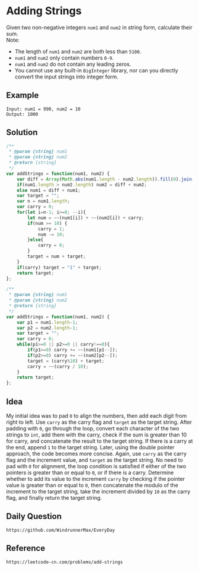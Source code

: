 # Adding Strings
Given two non-negative integers `num1` and `num2` in string form, calculate their sum.  
Note:  
* The length of `num1` and `num2` are both less than `5100`.
* `num1` and `num2` only contain numbers `0-9`.
* `num1` and `num2` do not contain any leading zeros.
* You cannot use any built-in `BigInteger` library, nor can you directly convert the input strings into integer form.

## Example
```
Input: num1 = 990, num2 = 10
Output: 1000
```

## Solution

```javascript
/**
 * @param {string} num1
 * @param {string} num2
 * @return {string}
 */
var addStrings = function(num1, num2) {
    var diff = Array(Math.abs(num1.length - num2.length)).fill(0).join("");
    if(num1.length > num2.length) num2 = diff + num2;
    else num1 = diff + num1;
    var target = "";
    var n = num1.length;
    var carry = 0;
    for(let i=n-1; i>=0; --i){
        let num = ~~(num1[i]) + ~~(num2[i]) + carry;
        if(num >= 10) {
            carry = 1;
            num -= 10;
        }else{
            carry = 0;
        }
        target = num + target;
    }
    if(carry) target = "1" + target;
    return target;
};
```

```javascript
/**
 * @param {string} num1
 * @param {string} num2
 * @return {string}
 */
var addStrings = function(num1, num2) {
    var p1 = num1.length-1;
    var p2 = num2.length-1;
    var target = "";
    var carry = 0;
    while(p1>=0 || p2>=0 || carry!==0){
        if(p1>=0) carry += ~~(num1[p1--]);
        if(p2>=0) carry += ~~(num2[p2--]);
        target = (carry%10) + target;
        carry = ~~(carry / 10);
    }
    return target;
};
```

## Idea
My initial idea was to pad `0` to align the numbers, then add each digit from right to left. Use `carry` as the carry flag and `target` as the target string. After padding with `0`, go through the loop, convert each character of the two strings to `int`, add them with the carry, check if the sum is greater than 10 for carry, and concatenate the result to the target string. If there is a carry at the end, append `1` to the target string. Later, using the double pointer approach, the code becomes more concise. Again, use `carry` as the carry flag and the increment value, and `target` as the target string. No need to pad with `0` for alignment, the loop condition is satisfied if either of the two pointers is greater than or equal to `0`, or if there is a carry. Determine whether to add its value to the increment `carry` by checking if the pointer value is greater than or equal to `0`, then concatenate the modulo of the increment to the target string, take the increment divided by `10` as the carry flag, and finally return the target string.

## Daily Question
```
https://github.com/WindrunnerMax/EveryDay
```

## Reference
```
https://leetcode-cn.com/problems/add-strings
```